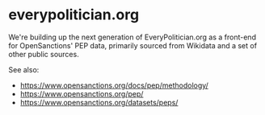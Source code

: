 # everypolitician.org

We're building up the next generation of EveryPolitician.org as a front-end for OpenSanctions' PEP
data, primarily sourced from Wikidata and a set of other public sources.

See also:
* https://www.opensanctions.org/docs/pep/methodology/
* https://www.opensanctions.org/pep/
* https://www.opensanctions.org/datasets/peps/